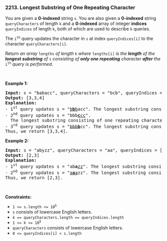 <h3 align="left"> 2213. Longest Substring of One Repeating Character</h3>
<div><p>You are given a <strong>0-indexed</strong> string <code>s</code>. You are also given a <strong>0-indexed</strong> string <code>queryCharacters</code> of length <code>k</code> and a <strong>0-indexed</strong> array of integer <strong>indices</strong> <code>queryIndices</code> of length <code>k</code>, both of which are used to describe <code>k</code> queries.</p>

<p>The <code>i<sup>th</sup></code> query updates the character in <code>s</code> at index <code>queryIndices[i]</code> to the character <code>queryCharacters[i]</code>.</p>

<p>Return <em>an array</em> <code>lengths</code> <em>of length </em><code>k</code><em> where</em> <code>lengths[i]</code> <em>is the <strong>length</strong> of the <strong>longest substring</strong> of </em><code>s</code><em> consisting of <strong>only one repeating</strong> character <strong>after</strong> the</em> <code>i<sup>th</sup></code> <em>query</em><em> is performed.</em></p>

<p>&nbsp;</p>
<p><strong>Example 1:</strong></p>

<pre><strong>Input:</strong> s = "babacc", queryCharacters = "bcb", queryIndices = [1,3,3]
<strong>Output:</strong> [3,3,4]
<strong>Explanation:</strong> 
- 1<sup>st</sup> query updates s = "<u>b<strong>b</strong>b</u>acc". The longest substring consisting of one repeating character is "bbb" with length 3.
- 2<sup>nd</sup> query updates s = "bbb<u><strong>c</strong>cc</u>". 
  The longest substring consisting of one repeating character can be "bbb" or "ccc" with length 3.
- 3<sup>rd</sup> query updates s = "<u>bbb<strong>b</strong></u>cc". The longest substring consisting of one repeating character is "bbbb" with length 4.
Thus, we return [3,3,4].
</pre>

<p><strong>Example 2:</strong></p>

<pre><strong>Input:</strong> s = "abyzz", queryCharacters = "aa", queryIndices = [2,1]
<strong>Output:</strong> [2,3]
<strong>Explanation:</strong>
- 1<sup>st</sup> query updates s = "ab<strong>a</strong><u>zz</u>". The longest substring consisting of one repeating character is "zz" with length 2.
- 2<sup>nd</sup> query updates s = "<u>a<strong>a</strong>a</u>zz". The longest substring consisting of one repeating character is "aaa" with length 3.
Thus, we return [2,3].
</pre>

<p>&nbsp;</p>
<p><strong>Constraints:</strong></p>

<ul>
	<li><code>1 &lt;= s.length &lt;= 10<sup>5</sup></code></li>
	<li><code>s</code> consists of lowercase English letters.</li>
	<li><code>k == queryCharacters.length == queryIndices.length</code></li>
	<li><code>1 &lt;= k &lt;= 10<sup>5</sup></code></li>
	<li><code>queryCharacters</code> consists of lowercase English letters.</li>
	<li><code>0 &lt;= queryIndices[i] &lt; s.length</code></li>
</ul>
</div>